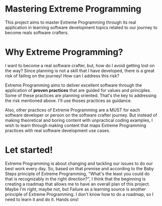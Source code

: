 # Mastering Extreme Programming

This project aims to master Extreme Programming through its real application in learning software development topics related to our journey to become reals software crafters.

# Why Extreme Programming?

I want to become a real software crafter, but, how do I avoid getting lost on the way? Since planning is not a skill that I have developed, there is a great risk of failing on the journey! How can I address this risk?

Extreme Programming aims to deliver excellent software through the application of **proven practices** that are guided for values and principles. Some of these practices are planning oriented. That's the key to addressing the risk mentioned above. I'll use thoses practices as guidance.

Also, other practices of Extreme Programming are a MUST for each software developer or person on the software crafter journey. But instead of making theoretical and boring content with unpractical coding examples, I wish to learn through making content that maps Extreme Programming practices with real software development use cases.

# Let started!

Extreme Programming is about changing and tackling our issues to do our best work every day. So, based on that premise and according to the Baby Steps principle of Extreme Programming, "What's the least you could do that is recognizably in the right direction?", I think that the beginning is creating a roadmap that allows me to have an overall plan of this project. Maybe I'm right, maybe not, but Failure as a learning source is another principle of Extreme Programming. I don't know how to do a roadmap, so I need to learn it and do it. Hands ons!
